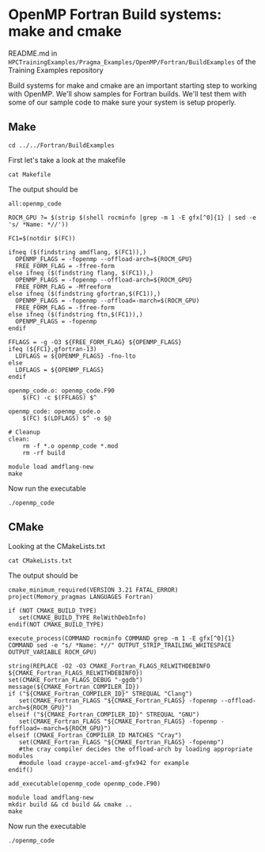 
# OpenMP Fortran Build systems: make and cmake

README.md in `HPCTrainingExamples/Pragma_Examples/OpenMP/Fortran/BuildExamples` of the Training Examples repository

Build systems for make and cmake are an important starting step to working with OpenMP.
We'll show samples for Fortran builds. We'll test them with
some of our sample code to make sure your system is setup properly.

## Make

```
cd ../../Fortran/BuildExamples
```

First let's take a look at the makefile

```
cat Makefile
```

The output should be

```
all:openmp_code

ROCM_GPU ?= $(strip $(shell rocminfo |grep -m 1 -E gfx[^0]{1} | sed -e 's/ *Name: *//'))

FC1=$(notdir $(FC))

ifneq ($(findstring amdflang, $(FC1)),)
  OPENMP_FLAGS = -fopenmp --offload-arch=${ROCM_GPU}
  FREE_FORM_FLAG = -ffree-form
else ifneq ($(findstring flang, $(FC1)),)
  OPENMP_FLAGS = -fopenmp --offload-arch=${ROCM_GPU}
  FREE_FORM_FLAG = -Mfreeform
else ifneq ($(findstring gfortran,$(FC1)),)
  OPENMP_FLAGS = -fopenmp --offload=-march=$(ROCM_GPU)
  FREE_FORM_FLAG = -ffree-form
else ifneq ($(findstring ftn,$(FC1)),)
  OPENMP_FLAGS = -fopenmp
endif

FFLAGS = -g -O3 ${FREE_FORM_FLAG} ${OPENMP_FLAGS}
ifeq (${FC1},gfortran-13)
  LDFLAGS = ${OPENMP_FLAGS} -fno-lto
else
  LDFLAGS = ${OPENMP_FLAGS}
endif

openmp_code.o: openmp_code.F90
	$(FC) -c $(FFLAGS) $^

openmp_code: openmp_code.o
	$(FC) $(LDFLAGS) $^ -o $@

# Cleanup
clean:
	rm -f *.o openmp_code *.mod
	rm -rf build
```

```
module load amdflang-new
make
```

Now run the executable

```
./openmp_code
```

## CMake

Looking at the CMakeLists.txt

```
cat CMakeLists.txt
```

The output should be

```
cmake_minimum_required(VERSION 3.21 FATAL_ERROR)
project(Memory_pragmas LANGUAGES Fortran)

if (NOT CMAKE_BUILD_TYPE)
   set(CMAKE_BUILD_TYPE RelWithDebInfo)
endif(NOT CMAKE_BUILD_TYPE)

execute_process(COMMAND rocminfo COMMAND grep -m 1 -E gfx[^0]{1} COMMAND sed -e "s/ *Name: *//" OUTPUT_STRIP_TRAILING_WHITESPACE OUTPUT_VARIABLE ROCM_GPU)

string(REPLACE -O2 -O3 CMAKE_Fortran_FLAGS_RELWITHDEBINFO ${CMAKE_Fortran_FLAGS_RELWITHDEBINFO})
set(CMAKE_Fortran_FLAGS_DEBUG "-ggdb")
message(${CMAKE_Fortran_COMPILER_ID})
if ("${CMAKE_Fortran_COMPILER_ID}" STREQUAL "Clang")
   set(CMAKE_Fortran_FLAGS "${CMAKE_Fortran_FLAGS} -fopenmp --offload-arch=${ROCM_GPU}")
elseif ("${CMAKE_Fortran_COMPILER_ID}" STREQUAL "GNU")
   set(CMAKE_Fortran_FLAGS "${CMAKE_Fortran_FLAGS} -fopenmp -foffload=-march=${ROCM_GPU}")
elseif (CMAKE_Fortran_COMPILER_ID MATCHES "Cray")
   set(CMAKE_Fortran_FLAGS "${CMAKE_Fortran_FLAGS} -fopenmp")
   #the cray compiler decides the offload-arch by loading appropriate modules
   #module load craype-accel-amd-gfx942 for example
endif()

add_executable(openmp_code openmp_code.F90)
```

```
module load amdflang-new
mkdir build && cd build && cmake ..
make
```

Now run the executable

```
./openmp_code
```

